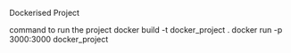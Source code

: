 Dockerised Project

command to run the project
docker build -t docker_project .
docker run -p 3000:3000 docker_project